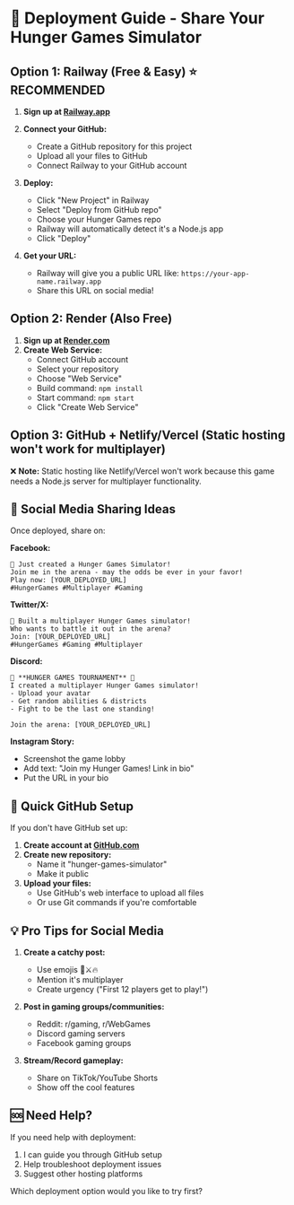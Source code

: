 # 🚀 Deployment Guide - Share Your Hunger Games Simulator

## Option 1: Railway (Free & Easy) ⭐ RECOMMENDED

1. **Sign up at [Railway.app](https://railway.app)**
2. **Connect your GitHub:**
   - Create a GitHub repository for this project
   - Upload all your files to GitHub
   - Connect Railway to your GitHub account

3. **Deploy:**
   - Click "New Project" in Railway
   - Select "Deploy from GitHub repo"
   - Choose your Hunger Games repo
   - Railway will automatically detect it's a Node.js app
   - Click "Deploy"

4. **Get your URL:**
   - Railway will give you a public URL like: `https://your-app-name.railway.app`
   - Share this URL on social media!

## Option 2: Render (Also Free)

1. **Sign up at [Render.com](https://render.com)**
2. **Create Web Service:**
   - Connect GitHub account
   - Select your repository
   - Choose "Web Service"
   - Build command: `npm install`
   - Start command: `npm start`
   - Click "Create Web Service"

## Option 3: GitHub + Netlify/Vercel (Static hosting won't work for multiplayer)

❌ **Note:** Static hosting like Netlify/Vercel won't work because this game needs a Node.js server for multiplayer functionality.

## 📱 Social Media Sharing Ideas

Once deployed, share on:

**Facebook:**
```
🏹 Just created a Hunger Games Simulator! 
Join me in the arena - may the odds be ever in your favor!
Play now: [YOUR_DEPLOYED_URL]
#HungerGames #Multiplayer #Gaming
```

**Twitter/X:**
```
🏹 Built a multiplayer Hunger Games simulator! 
Who wants to battle it out in the arena? 
Join: [YOUR_DEPLOYED_URL]
#HungerGames #Gaming #Multiplayer
```

**Discord:**
```
🏹 **HUNGER GAMES TOURNAMENT** 🏹
I created a multiplayer Hunger Games simulator!
- Upload your avatar
- Get random abilities & districts  
- Fight to be the last one standing!

Join the arena: [YOUR_DEPLOYED_URL]
```

**Instagram Story:**
- Screenshot the game lobby
- Add text: "Join my Hunger Games! Link in bio"
- Put the URL in your bio

## 🔗 Quick GitHub Setup

If you don't have GitHub set up:

1. **Create account at [GitHub.com](https://github.com)**
2. **Create new repository:**
   - Name it "hunger-games-simulator"
   - Make it public
3. **Upload your files:**
   - Use GitHub's web interface to upload all files
   - Or use Git commands if you're comfortable

## 💡 Pro Tips for Social Media

1. **Create a catchy post:** 
   - Use emojis 🏹⚔️🔥
   - Mention it's multiplayer
   - Create urgency ("First 12 players get to play!")

2. **Post in gaming groups/communities:**
   - Reddit: r/gaming, r/WebGames
   - Discord gaming servers
   - Facebook gaming groups

3. **Stream/Record gameplay:**
   - Share on TikTok/YouTube Shorts
   - Show off the cool features

## 🆘 Need Help?

If you need help with deployment:
1. I can guide you through GitHub setup
2. Help troubleshoot deployment issues
3. Suggest other hosting platforms

Which deployment option would you like to try first?
